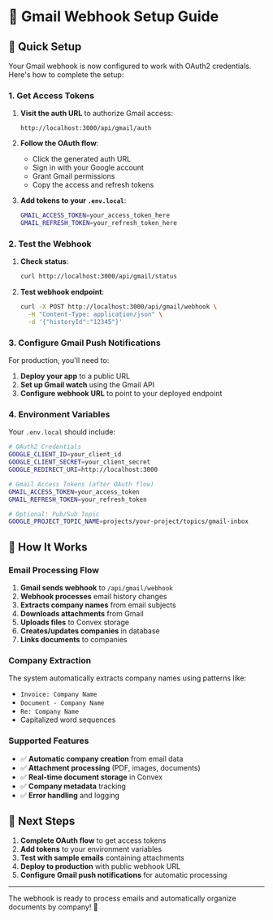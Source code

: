 # 📧 Gmail Webhook Setup Guide

## 🚀 Quick Setup

Your Gmail webhook is now configured to work with OAuth2 credentials. Here's how to complete the setup:

### 1. Get Access Tokens

1. **Visit the auth URL** to authorize Gmail access:

    ```
    http://localhost:3000/api/gmail/auth
    ```

2. **Follow the OAuth flow**:
    - Click the generated auth URL
    - Sign in with your Google account
    - Grant Gmail permissions
    - Copy the access and refresh tokens

3. **Add tokens to your `.env.local`**:
    ```bash
    GMAIL_ACCESS_TOKEN=your_access_token_here
    GMAIL_REFRESH_TOKEN=your_refresh_token_here
    ```

### 2. Test the Webhook

1. **Check status**:

    ```bash
    curl http://localhost:3000/api/gmail/status
    ```

2. **Test webhook endpoint**:
    ```bash
    curl -X POST http://localhost:3000/api/gmail/webhook \
      -H "Content-Type: application/json" \
      -d '{"historyId":"12345"}'
    ```

### 3. Configure Gmail Push Notifications

For production, you'll need to:

1. **Deploy your app** to a public URL
2. **Set up Gmail watch** using the Gmail API
3. **Configure webhook URL** to point to your deployed endpoint

### 4. Environment Variables

Your `.env.local` should include:

```bash
# OAuth2 Credentials
GOOGLE_CLIENT_ID=your_client_id
GOOGLE_CLIENT_SECRET=your_client_secret
GOOGLE_REDIRECT_URI=http://localhost:3000

# Gmail Access Tokens (after OAuth flow)
GMAIL_ACCESS_TOKEN=your_access_token
GMAIL_REFRESH_TOKEN=your_refresh_token

# Optional: Pub/Sub Topic
GOOGLE_PROJECT_TOPIC_NAME=projects/your-project/topics/gmail-inbox
```

## 🔧 How It Works

### Email Processing Flow

1. **Gmail sends webhook** to `/api/gmail/webhook`
2. **Webhook processes** email history changes
3. **Extracts company names** from email subjects
4. **Downloads attachments** from Gmail
5. **Uploads files** to Convex storage
6. **Creates/updates companies** in database
7. **Links documents** to companies

### Company Extraction

The system automatically extracts company names using patterns like:

- `Invoice: Company Name`
- `Document - Company Name`
- `Re: Company Name`
- Capitalized word sequences

### Supported Features

- ✅ **Automatic company creation** from email data
- ✅ **Attachment processing** (PDF, images, documents)
- ✅ **Real-time document storage** in Convex
- ✅ **Company metadata** tracking
- ✅ **Error handling** and logging

## 🎯 Next Steps

1. **Complete OAuth flow** to get access tokens
2. **Add tokens** to your environment variables
3. **Test with sample emails** containing attachments
4. **Deploy to production** with public webhook URL
5. **Configure Gmail push notifications** for automatic processing

---

The webhook is ready to process emails and automatically organize documents by company! 🎉
